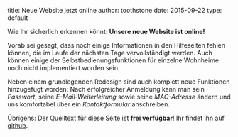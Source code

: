 title: Neue Website jetzt online
author: toothstone
date: 2015-09-22
type: default

Wie Ihr sicherlich erkennen könnt: __Unsere neue Website ist online!__

Vorab sei gesagt, dass noch einige Informationen in den Hilfeseiten fehlen können, die im Laufe der nächsten Tage vervollständigt werden. Auch können einige der Selbstbedienungsfunktionen für einzelne Wohnheime noch nicht implementiert worden sein.

Neben einem grundlegenden Redesign sind auch komplett neue Funktionen hinzugefügt worden: Nach erfolgreicher Anmeldung kann man sein _Passwort_, seine _E-Mail-Weiterleitung_ sowie seine _MAC-Adresse_ ändern und uns komfortabel über ein _Kontaktformular_ anschreiben.

Übrigens: Der Quelltext für diese Seite ist __frei verfügbar__! Ihr findet ihn auf [github](http://github.com/agdsn/sipa).
